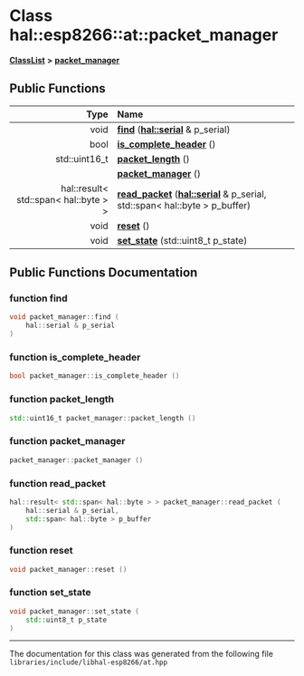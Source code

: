 

# Class hal::esp8266::at::packet\_manager



[**ClassList**](annotated.md) **>** [**packet\_manager**](classhal_1_1esp8266_1_1at_1_1packet__manager.md)










































## Public Functions

| Type | Name |
| ---: | :--- |
|  void | [**find**](#function-find) ([**hal::serial**](classhal_1_1serial.md) & p\_serial) <br> |
|  bool | [**is\_complete\_header**](#function-is_complete_header) () <br> |
|  std::uint16\_t | [**packet\_length**](#function-packet_length) () <br> |
|   | [**packet\_manager**](#function-packet_manager) () <br> |
|  hal::result&lt; std::span&lt; hal::byte &gt; &gt; | [**read\_packet**](#function-read_packet) ([**hal::serial**](classhal_1_1serial.md) & p\_serial, std::span&lt; hal::byte &gt; p\_buffer) <br> |
|  void | [**reset**](#function-reset) () <br> |
|  void | [**set\_state**](#function-set_state) (std::uint8\_t p\_state) <br> |




























## Public Functions Documentation




### function find 

```C++
void packet_manager::find (
    hal::serial & p_serial
) 
```






### function is\_complete\_header 

```C++
bool packet_manager::is_complete_header () 
```






### function packet\_length 

```C++
std::uint16_t packet_manager::packet_length () 
```






### function packet\_manager 

```C++
packet_manager::packet_manager () 
```






### function read\_packet 

```C++
hal::result< std::span< hal::byte > > packet_manager::read_packet (
    hal::serial & p_serial,
    std::span< hal::byte > p_buffer
) 
```






### function reset 

```C++
void packet_manager::reset () 
```






### function set\_state 

```C++
void packet_manager::set_state (
    std::uint8_t p_state
) 
```




------------------------------
The documentation for this class was generated from the following file `libraries/include/libhal-esp8266/at.hpp`

